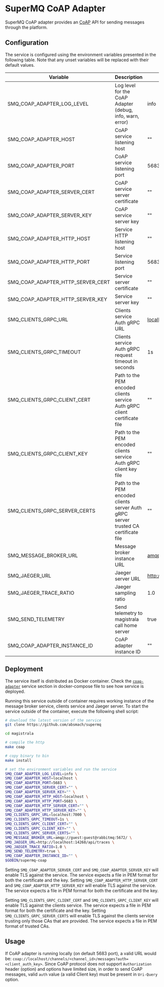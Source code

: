 # SuperMQ CoAP Adapter

SuperMQ CoAP adapter provides an [CoAP](http://coap.technology/) API for sending messages through the platform.

## Configuration

The service is configured using the environment variables presented in the following table. Note that any unset variables will be replaced with their default values.

| Variable                          | Description                                                                         | Default                             |
| --------------------------------- | ----------------------------------------------------------------------------------- | ----------------------------------- |
| SMQ_COAP_ADAPTER_LOG_LEVEL        | Log level for the CoAP Adapter (debug, info, warn, error)                           | info                                |
| SMQ_COAP_ADAPTER_HOST             | CoAP service listening host                                                         | ""                                  |
| SMQ_COAP_ADAPTER_PORT             | CoAP service listening port                                                         | 5683                                |
| SMQ_COAP_ADAPTER_SERVER_CERT      | CoAP service server certificate                                                     | ""                                  |
| SMQ_COAP_ADAPTER_SERVER_KEY       | CoAP service server key                                                             | ""                                  |
| SMQ_COAP_ADAPTER_HTTP_HOST        | Service HTTP listening host                                                         | ""                                  |
| SMQ_COAP_ADAPTER_HTTP_PORT        | Service listening port                                                              | 5683                                |
| SMQ_COAP_ADAPTER_HTTP_SERVER_CERT | Service server certificate                                                          | ""                                  |
| SMQ_COAP_ADAPTER_HTTP_SERVER_KEY  | Service server key                                                                  | ""                                  |
| SMQ_CLIENTS_GRPC_URL              | Clients service Auth gRPC URL                                                       | <localhost:7000>                    |
| SMQ_CLIENTS_GRPC_TIMEOUT          | Clients service Auth gRPC request timeout in seconds                                | 1s                                  |
| SMQ_CLIENTS_GRPC_CLIENT_CERT      | Path to the PEM encoded clients service Auth gRPC client certificate file           | ""                                  |
| SMQ_CLIENTS_GRPC_CLIENT_KEY       | Path to the PEM encoded clients service Auth gRPC client key file                   | ""                                  |
| SMQ_CLIENTS_GRPC_SERVER_CERTS     | Path to the PEM encoded clients server Auth gRPC server trusted CA certificate file | ""                                  |
| SMQ_MESSAGE_BROKER_URL            | Message broker instance URL                                                         | <amqp://guest:guest@rabbitmq:5672/> |
| SMQ_JAEGER_URL                    | Jaeger server URL                                                                   | <http://localhost:4318/v1/traces>   |
| SMQ_JAEGER_TRACE_RATIO            | Jaeger sampling ratio                                                               | 1.0                                 |
| SMQ_SEND_TELEMETRY                | Send telemetry to magistrala call home server                                       | true                                |
| SMQ_COAP_ADAPTER_INSTANCE_ID      | CoAP adapter instance ID                                                            | ""                                  |

## Deployment

The service itself is distributed as Docker container. Check the [`coap-adapter`](https://github.com/absmach/supermq/blob/main/docker/docker-compose.yaml) service section in docker-compose file to see how service is deployed.

Running this service outside of container requires working instance of the message broker service, clients service and Jaeger server.
To start the service outside of the container, execute the following shell script:

```bash
# download the latest version of the service
git clone https://github.com/absmach/supermq

cd magistrala

# compile the http
make coap

# copy binary to bin
make install

# set the environment variables and run the service
SMQ_COAP_ADAPTER_LOG_LEVEL=info \
SMQ_COAP_ADAPTER_HOST=localhost \
SMQ_COAP_ADAPTER_PORT=5683 \
SMQ_COAP_ADAPTER_SERVER_CERT="" \
SMQ_COAP_ADAPTER_SERVER_KEY="" \
SMQ_COAP_ADAPTER_HTTP_HOST=localhost \
SMQ_COAP_ADAPTER_HTTP_PORT=5683 \
SMQ_COAP_ADAPTER_HTTP_SERVER_CERT="" \
SMQ_COAP_ADAPTER_HTTP_SERVER_KEY="" \
SMQ_CLIENTS_GRPC_URL=localhost:7000 \
SMQ_CLIENTS_GRPC_TIMEOUT=1s \
SMQ_CLIENTS_GRPC_CLIENT_CERT="" \
SMQ_CLIENTS_GRPC_CLIENT_KEY="" \
SMQ_CLIENTS_GRPC_SERVER_CERTS="" \
SMQ_MESSAGE_BROKER_URL=amqp://guest:guest@rabbitmq:5672/ \
SMQ_JAEGER_URL=http://localhost:14268/api/traces \
SMQ_JAEGER_TRACE_RATIO=1.0 \
SMQ_SEND_TELEMETRY=true \
SMQ_COAP_ADAPTER_INSTANCE_ID="" \
$GOBIN/supermq-coap
```

Setting `SMQ_COAP_ADAPTER_SERVER_CERT` and `SMQ_COAP_ADAPTER_SERVER_KEY` will enable TLS against the service. The service expects a file in PEM format for both the certificate and the key. Setting `SMQ_COAP_ADAPTER_HTTP_SERVER_CERT` and `SMQ_COAP_ADAPTER_HTTP_SERVER_KEY` will enable TLS against the service. The service expects a file in PEM format for both the certificate and the key.

Setting `SMQ_CLIENTS_GRPC_CLIENT_CERT` and `SMQ_CLIENTS_GRPC_CLIENT_KEY` will enable TLS against the clients service. The service expects a file in PEM format for both the certificate and the key. Setting `SMQ_CLIENTS_GRPC_SERVER_CERTS` will enable TLS against the clients service trusting only those CAs that are provided. The service expects a file in PEM format of trusted CAs.

## Usage

If CoAP adapter is running locally (on default 5683 port), a valid URL would be: `coap://localhost/channels/<channel_id>/messages?auth=<client_auth_key>`.
Since CoAP protocol does not support `Authorization` header (option) and options have limited size, in order to send CoAP messages, valid `auth` value (a valid Client key) must be present in `Uri-Query` option.
